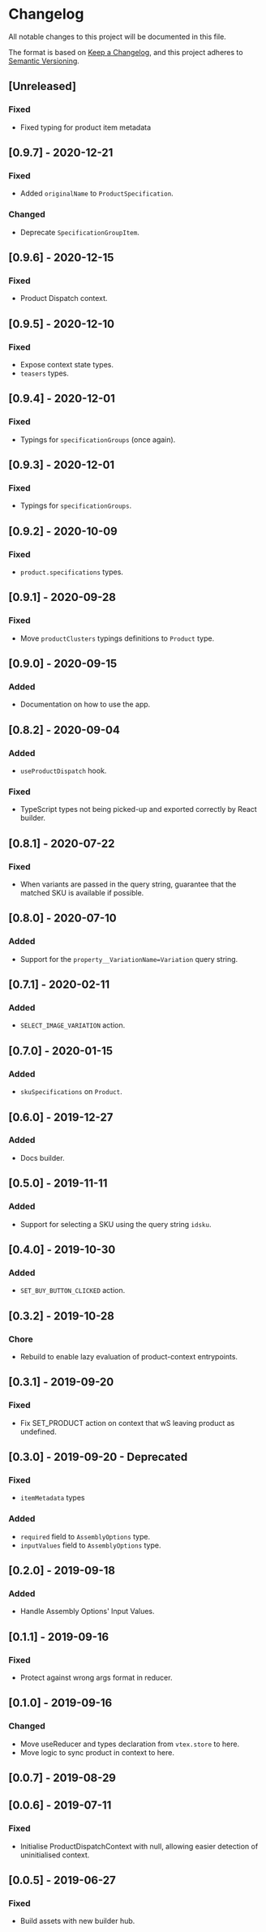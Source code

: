 # Changelog
All notable changes to this project will be documented in this file.

The format is based on [Keep a Changelog](https://keepachangelog.com/en/1.0.0/),
and this project adheres to [Semantic Versioning](https://semver.org/spec/v2.0.0.html).

## [Unreleased]
### Fixed
- Fixed typing for product item metadata

## [0.9.7] - 2020-12-21
### Fixed
- Added `originalName` to `ProductSpecification`.

### Changed
- Deprecate `SpecificationGroupItem`.

## [0.9.6] - 2020-12-15
### Fixed
- Product Dispatch context.

## [0.9.5] - 2020-12-10
### Fixed
- Expose context state types.
- `teasers` types.

## [0.9.4] - 2020-12-01
### Fixed
- Typings for `specificationGroups` (once again).

## [0.9.3] - 2020-12-01
### Fixed
- Typings for `specificationGroups`.

## [0.9.2] - 2020-10-09
### Fixed
- `product.specifications` types.

## [0.9.1] - 2020-09-28
### Fixed
-  Move `productClusters` typings definitions to `Product` type.

## [0.9.0] - 2020-09-15
### Added
- Documentation on how to use the app.

## [0.8.2] - 2020-09-04
### Added
- `useProductDispatch` hook.

### Fixed
- TypeScript types not being picked-up and exported correctly by React builder.

## [0.8.1] - 2020-07-22
### Fixed
- When variants are passed in the query string, guarantee that the matched SKU is available if possible.

## [0.8.0] - 2020-07-10

### Added
- Support for the `property__VariationName=Variation` query string.

## [0.7.1] - 2020-02-11
### Added
- `SELECT_IMAGE_VARIATION` action.

## [0.7.0] - 2020-01-15
### Added
- `skuSpecifications` on `Product`.

## [0.6.0] - 2019-12-27
### Added
- Docs builder.

## [0.5.0] - 2019-11-11
### Added
- Support for selecting a SKU using the query string `idsku`.

## [0.4.0] - 2019-10-30
### Added
- `SET_BUY_BUTTON_CLICKED` action.

## [0.3.2] - 2019-10-28
### Chore
- Rebuild to enable lazy evaluation of product-context entrypoints.

## [0.3.1] - 2019-09-20
### Fixed
- Fix SET_PRODUCT action on context that wS leaving product as undefined.

## [0.3.0] - 2019-09-20 - Deprecated
### Fixed
- `itemMetadata` types

### Added
- `required` field to `AssemblyOptions` type.
- `inputValues` field to `AssemblyOptions` type.

## [0.2.0] - 2019-09-18
### Added
- Handle Assembly Options' Input Values.

## [0.1.1] - 2019-09-16
### Fixed
- Protect against wrong args format in reducer.

## [0.1.0] - 2019-09-16
### Changed
- Move useReducer and types declaration from `vtex.store` to here.
- Move logic to sync product in context to here.

## [0.0.7] - 2019-08-29

## [0.0.6] - 2019-07-11
### Fixed
- Initialise ProductDispatchContext with null, allowing easier detection of uninitialised context.

## [0.0.5] - 2019-06-27

### Fixed
- Build assets with new builder hub.

